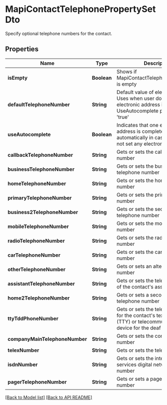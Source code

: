 
# MapiContactTelephonePropertySetDto

Specify optional telephone numbers for the contact.             

## Properties
Name | Type | Description | Notes
------------ | ------------- | ------------- | -------------
**isEmpty** | **Boolean** | Shows if MapiContactTelephonePropertySet is empty              | 
**defaultTelephoneNumber** | **String** | Default value of electronic address Uses when user does not set any electronic address if UseAutocomplete property is set &#39;true&#39;              |  [optional]
**useAutocomplete** | **Boolean** | Indicates that one electronic address is completed automatically in case if user does not set any electronic address              | 
**callbackTelephoneNumber** | **String** | Gets or sets the callback telephone number              |  [optional]
**businessTelephoneNumber** | **String** | Gets or sets the business telephone number              |  [optional]
**homeTelephoneNumber** | **String** | Gets or sets the home telephone number              |  [optional]
**primaryTelephoneNumber** | **String** | Gets or sets the primary telephone number              |  [optional]
**business2TelephoneNumber** | **String** | Gets or sets the second business telephone number              |  [optional]
**mobileTelephoneNumber** | **String** | Gets or sets the mobile telephone number              |  [optional]
**radioTelephoneNumber** | **String** | Gets or sets the radio telephone number              |  [optional]
**carTelephoneNumber** | **String** | Gets or sets the car telephone number              |  [optional]
**otherTelephoneNumber** | **String** | Gets or sets an alternate telephone number              |  [optional]
**assistantTelephoneNumber** | **String** | Gets or sets the telephone number of the contact&#39;s assistant              |  [optional]
**home2TelephoneNumber** | **String** | Gets or sets a second home telephone number              |  [optional]
**ttyTddPhoneNumber** | **String** | Gets or sets the telephone number for the contact&#39;s text telephone (TTY) or telecommunication device for the deaf (TDD)              |  [optional]
**companyMainTelephoneNumber** | **String** | Gets or sets the company phone number              |  [optional]
**telexNumber** | **String** | Gets or sets the telex number              |  [optional]
**isdnNumber** | **String** | Gets or sets the integrated services digital network (ISDN) number              |  [optional]
**pagerTelephoneNumber** | **String** | Gets or sets a pager telephone number              |  [optional]




[[Back to Model list]](Models.md) [[Back to API README]](README.md)

